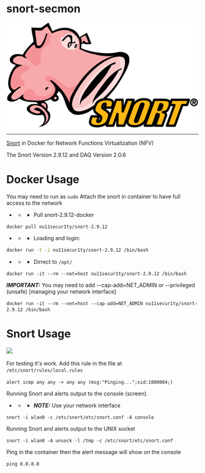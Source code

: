 # snort-secmon

![](https://github.com/nu11secur1ty/snort/blob/master/logo/586e6b2cc2d41da57a33ca0d.png)

--------------------------------------------------------------------------------

[Snort](https://www.snort.org/) in Docker for Network Functions Virtualization (NFV)

The Snort Version 2.9.12 and DAQ Version 2.0.6

# Docker Usage
You may need to run as `sudo`
Attach the snort in container to have full access to the network

- - - Pull snort-2.9.12-docker

```bash
docker pull nu11secur1ty/snort-2.9.12
```

- - - Loading and login:

```bash
docker run -t -i nu11secur1ty/snort-2.9.12 /bin/bash
```
- - - Dirrect to `/opt/`

```
docker run -it --rm --net=host nu11secur1ty/snort-2.9.12 /bin/bash
```
***IMPORTANT:***
You may need to add --cap-add=NET_ADMIN or --privileged (unsafe)
[managing your network interface]

```
docker run -it --rm --net=host --cap-add=NET_ADMIN nu11secur1ty/snort-2.9.12 /bin/bash
```


# Snort Usage

![](https://github.com/nu11secur1ty/snort/blob/master/usage/snort.gif)

For testing it's work. Add this rule in the file at `/etc/snort/rules/local.rules`

`alert icmp any any -> any any (msg:"Pinging...";sid:1000004;)`

Running Snort and alerts output to the console (screen).


- - - ***NOTE:*** Use your network interface

```
snort -i wlan0 -c /etc/snort/etc/snort.conf -A console
```

Running Snort and alerts output to the UNIX socket

```
snort -i wlan0 -A unsock -l /tmp -c /etc/snort/etc/snort.conf
```

Ping in the container then the alert message will show on the console

```
ping 8.8.8.8
```
